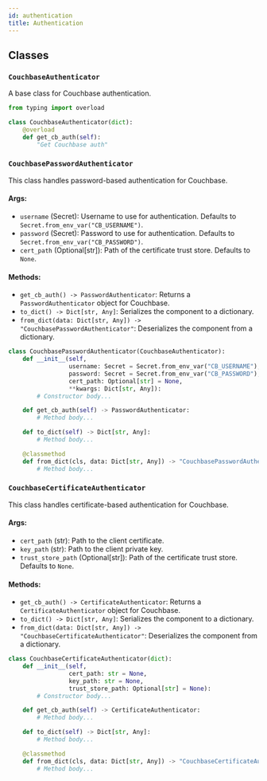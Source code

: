 ```yaml
---
id: authentication
title: Authentication
---
```


## Classes

### `CouchbaseAuthenticator`

A base class for Couchbase authentication.

```python
from typing import overload

class CouchbaseAuthenticator(dict):
    @overload
    def get_cb_auth(self):
        "Get Couchbase auth"
```


### `CouchbasePasswordAuthenticator`

This class handles password-based authentication for Couchbase.

#### Args:

- `username` (Secret): Username to use for authentication. Defaults to `Secret.from_env_var("CB_USERNAME")`.
- `password` (Secret): Password to use for authentication. Defaults to `Secret.from_env_var("CB_PASSWORD")`.
- `cert_path` (Optional[str]): Path of the certificate trust store. Defaults to `None`.

#### Methods:

- `get_cb_auth() -> PasswordAuthenticator`: Returns a `PasswordAuthenticator` object for Couchbase.
- `to_dict() -> Dict[str, Any]`: Serializes the component to a dictionary.
- `from_dict(data: Dict[str, Any]) -> "CouchbasePasswordAuthenticator"`: Deserializes the component from a dictionary.

```python
class CouchbasePasswordAuthenticator(CouchbaseAuthenticator):
    def __init__(self,
                 username: Secret = Secret.from_env_var("CB_USERNAME"),
                 password: Secret = Secret.from_env_var("CB_PASSWORD"),
                 cert_path: Optional[str] = None,
                 **kwargs: Dict[str, Any]):
        # Constructor body...

    def get_cb_auth(self) -> PasswordAuthenticator:
        # Method body...

    def to_dict(self) -> Dict[str, Any]:
        # Method body...

    @classmethod
    def from_dict(cls, data: Dict[str, Any]) -> "CouchbasePasswordAuthenticator":
        # Method body...
```

### `CouchbaseCertificateAuthenticator`

This class handles certificate-based authentication for Couchbase.

#### Args:

- `cert_path` (str): Path to the client certificate.
- `key_path` (str): Path to the client private key.
- `trust_store_path` (Optional[str]): Path of the certificate trust store. Defaults to `None`.

#### Methods:

- `get_cb_auth() -> CertificateAuthenticator`: Returns a `CertificateAuthenticator` object for Couchbase.
- `to_dict() -> Dict[str, Any]`: Serializes the component to a dictionary.
- `from_dict(data: Dict[str, Any]) -> "CouchbaseCertificateAuthenticator"`: Deserializes the component from a dictionary.

```python
class CouchbaseCertificateAuthenticator(dict):
    def __init__(self,
                 cert_path: str = None,
                 key_path: str = None,
                 trust_store_path: Optional[str] = None):
        # Constructor body...

    def get_cb_auth(self) -> CertificateAuthenticator:
        # Method body...

    def to_dict(self) -> Dict[str, Any]:
        # Method body...

    @classmethod
    def from_dict(cls, data: Dict[str, Any]) -> "CouchbaseCertificateAuthenticator":
        # Method body...
```

